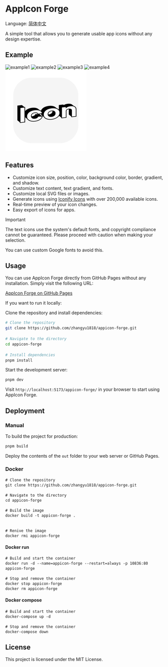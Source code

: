 # AppIcon Forge

Language: [简体中文](./README_zh-CN.md)

A simple tool that allows you to generate usable app icons without any design expertise.

## Example

![example1](./screenshots/1-1.png)
![example2](./screenshots/1-2.png)
![example3](./screenshots/1-3.png)
![example4](./screenshots/1-4.png)
![example5](./screenshots/1-5.png)

## Features

- Customize icon size, position, color, background color, border, gradient, and shadow.
- Customize text content, text gradient, and fonts.
- Customize local SVG files or images.
- Generate icons using [Iconify Icons](https://iconify.design/) with over 200,000 available icons.
- Real-time preview of your icon changes.
- Easy export of icons for apps.

> [!IMPORTANT]
> The text icons use the system's default fonts, and copyright compliance cannot be guaranteed. Please proceed with caution when making your selection.
>
> You can use custom Google fonts to avoid this.

## Usage

You can use AppIcon Forge directly from GitHub Pages without any installation. Simply visit the following URL:

[AppIcon Forge on GitHub Pages](https://zhangyu1818.github.io/appicon-forge/)

If you want to run it locally:

Clone the repository and install dependencies:

```sh
# Clone the repository
git clone https://github.com/zhangyu1818/appicon-forge.git

# Navigate to the directory
cd appicon-forge

# Install dependencies
pnpm install
```

Start the development server:

```sh
pnpm dev
```

Visit `http://localhost:5173/appicon-forge/` in your browser to start using AppIcon Forge.

## Deployment

### Manual

To build the project for production:

```sh
pnpm build
```

Deploy the contents of the `out` folder to your web server or GitHub Pages.

### Docker

```console
# Clone the repository
git clone https://github.com/zhangyu1818/appicon-forge.git

# Navigate to the directory
cd appicon-forge

# Build the image
docker build -t appicon-forge .


# Renive the image
docker rmi appicon-forge
```

#### Docker run

```console
# Build and start the container
docker run -d --name=appicon-forge --restart=always -p 10836:80 appicon-forge

# Stop and remove the container
docker stop appicon-forge
docker rm appicon-forge
```

#### Docker compose

```console
# Build and start the container
docker-compose up -d

# Stop and remove the container
docker-compose down
```

## License

This project is licensed under the MIT License.
